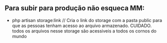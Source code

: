 ## Para subir para produção não esqueca MM:



 - php artisan storage:link // Cria o link do storage com a pasta public para que as pessoas tenham acesso ao arquivo armazenado. CUIDADO. todos os arquivos nesse storage são acessiveis a todos os cornos do mundo